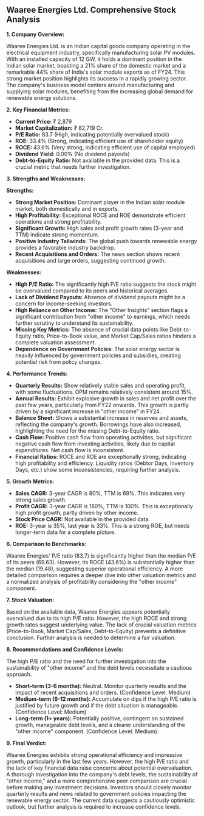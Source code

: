 ## Waaree Energies Ltd. Comprehensive Stock Analysis

**1. Company Overview:**

Waaree Energies Ltd. is an Indian capital goods company operating in the electrical equipment industry, specifically manufacturing solar PV modules.  With an installed capacity of 12 GW, it holds a dominant position in the Indian solar market, boasting a 21% share of the domestic market and a remarkable 44% share of India's solar module exports as of FY24. This strong market position highlights its success in a rapidly growing sector.  The company's business model centers around manufacturing and supplying solar modules, benefiting from the increasing global demand for renewable energy solutions.

**2. Key Financial Metrics:**

* **Current Price:** ₹ 2,879
* **Market Capitalization:** ₹ 82,719 Cr.
* **P/E Ratio:** 83.7 (High, indicating potentially overvalued stock)
* **ROE:** 33.4% (Strong, indicating efficient use of shareholder equity)
* **ROCE:** 43.6% (Very strong, indicating efficient use of capital employed)
* **Dividend Yield:** 0.00% (No dividend payouts)
* **Debt-to-Equity Ratio:**  Not available in the provided data.  This is a crucial metric that needs further investigation.

**3. Strengths and Weaknesses:**

**Strengths:**

* **Strong Market Position:** Dominant player in the Indian solar module market, both domestically and in exports.
* **High Profitability:**  Exceptional ROCE and ROE demonstrate efficient operations and strong profitability.
* **Significant Growth:**  High sales and profit growth rates (3-year and TTM) indicate strong momentum.
* **Positive Industry Tailwinds:**  The global push towards renewable energy provides a favorable industry backdrop.
* **Recent Acquisitions and Orders:**  The news section shows recent acquisitions and large orders, suggesting continued growth.

**Weaknesses:**

* **High P/E Ratio:**  The significantly high P/E ratio suggests the stock might be overvalued compared to its peers and historical averages.
* **Lack of Dividend Payouts:**  Absence of dividend payouts might be a concern for income-seeking investors.
* **High Reliance on Other Income:**  The "Other Insights" section flags a significant contribution from "other income" to earnings, which needs further scrutiny to understand its sustainability.
* **Missing Key Metrics:**  The absence of crucial data points like Debt-to-Equity ratio, Price-to-Book value, and Market Cap/Sales ratios hinders a complete valuation assessment.
* **Dependence on Government Policies:** The solar energy sector is heavily influenced by government policies and subsidies, creating potential risk from policy changes.


**4. Performance Trends:**

* **Quarterly Results:** Show relatively stable sales and operating profit, with some fluctuations. OPM remains relatively consistent around 15%.
* **Annual Results:**  Exhibit explosive growth in sales and net profit over the past few years, particularly from FY22 onwards.  This growth is partly driven by a significant increase in "other income" in FY24.
* **Balance Sheet:** Shows a substantial increase in reserves and assets, reflecting the company's growth.  Borrowings have also increased, highlighting the need for the missing Debt-to-Equity ratio.
* **Cash Flow:**  Positive cash flow from operating activities, but significant negative cash flow from investing activities, likely due to capital expenditures.  Net cash flow is inconsistent.
* **Financial Ratios:**  ROCE and ROE are exceptionally strong, indicating high profitability and efficiency. Liquidity ratios (Debtor Days, Inventory Days, etc.) show some inconsistencies, requiring further analysis.

**5. Growth Metrics:**

* **Sales CAGR:**  3-year CAGR is 80%, TTM is 69%.  This indicates very strong sales growth.
* **Profit CAGR:** 3-year CAGR is 180%, TTM is 100%.  This is exceptionally high profit growth, partly driven by other income.
* **Stock Price CAGR:** Not available in the provided data.
* **ROE:** 3-year is 35%, last year is 33%.  This is a strong ROE, but needs longer-term data for a complete picture.

**6. Comparison to Benchmarks:**

Waaree Energies' P/E ratio (83.7) is significantly higher than the median P/E of its peers (69.63).  However, its ROCE (43.6%) is substantially higher than the median (19.48), suggesting superior operational efficiency.  A more detailed comparison requires a deeper dive into other valuation metrics and a normalized analysis of profitability considering the "other income" component.

**7. Stock Valuation:**

Based on the available data, Waaree Energies appears potentially overvalued due to its high P/E ratio.  However, the high ROCE and strong growth rates suggest underlying value.  The lack of crucial valuation metrics (Price-to-Book, Market Cap/Sales, Debt-to-Equity) prevents a definitive conclusion.  Further analysis is needed to determine a fair valuation.

**8. Recommendations and Confidence Levels:**

The high P/E ratio and the need for further investigation into the sustainability of "other income" and the debt levels necessitate a cautious approach.

* **Short-term (3-6 months):**  Neutral.  Monitor quarterly results and the impact of recent acquisitions and orders.  (Confidence Level: Medium)
* **Medium-term (6-12 months):**  Accumulate on dips if the high P/E ratio is justified by future growth and if the debt situation is manageable. (Confidence Level: Medium)
* **Long-term (1+ years):**  Potentially positive, contingent on sustained growth, manageable debt levels, and a clearer understanding of the "other income" component. (Confidence Level: Medium)

**9. Final Verdict:**

Waaree Energies exhibits strong operational efficiency and impressive growth, particularly in the last few years.  However, the high P/E ratio and the lack of key financial data raise concerns about potential overvaluation.  A thorough investigation into the company's debt levels, the sustainability of "other income," and a more comprehensive peer comparison are crucial before making any investment decisions.  Investors should closely monitor quarterly results and news related to government policies impacting the renewable energy sector.  The current data suggests a cautiously optimistic outlook, but further analysis is required to increase confidence levels.
